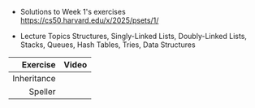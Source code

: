 
* Solutions to Week 1's exercises
https://cs50.harvard.edu/x/2025/psets/1/

* Lecture Topics
Structures, Singly-Linked Lists, Doubly-Linked Lists, Stacks, Queues, Hash Tables, Tries, Data Structures


|    Exercise    | Video |
|---------------:|-------|
| Inheritance    |       |
| Speller        |       |
